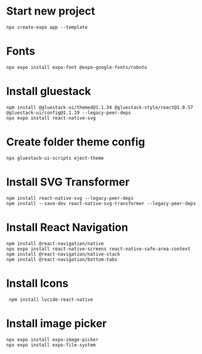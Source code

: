 # Start new project 
    npx create-expo app --template

# Fonts
    npx expo install expo-font @expo-google-fonts/roboto

# Install gluestack
    npm install @gluestack-ui/themed@1.1.34 @gluestack-style/react@1.0.57 @gluestack-ui/config@1.1.19 --legacy-peer-deps
    npx expo install react-native-svg

# Create folder theme config
    npx gluestack-ui-scripts eject-theme

# Install SVG Transformer
    npm install react-native-svg --legacy-peer-deps
    npm install --save-dev react-native-svg-transformer --legacy-peer-deps

# Install React Navigation
    npm install @react-navigation/native
    npx expo install react-native-screens react-native-safe-area-context
    npm install @react-navigation/native-stack
    npm install @react-navigation/bottom-tabs

# Install Icons
     npm install lucide-react-native

# Install image picker
    npx expo install expo-image-picker
    npx expo install expo-file-system